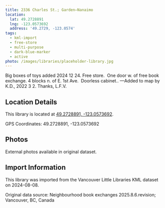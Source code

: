 ```yaml
---
title: 2336 Charles St.; Garden—Nanaimo
location:
  lat: 49.2728891
  lng: -123.0573692
  address: '49.2729, -123.0574'
tags:
  - kml-import
  - free-store
  - multi-purpose
  - dark-blue-marker
  - active
photo: /images/libraries/placeholder-library.jpg
---
```

Big boxes of toys added 2024 12 24.
Free store.  One door w. of free book exchange.
4 blocks n. of E. 1st Ave.  Doorless cabinet..
—Added to map by K.D., 2022 3 2. Thanks, L.F.V.

## Location Details

This library is located at [49.2728891, -123.0573692](https://www.google.com/maps?q=49.2728891,-123.0573692).

GPS Coordinates: 49.2728891, -123.0573692

## Photos

External photos available in original dataset.

## Import Information

This library was imported from the Vancouver Little Libraries KML dataset on 2024-08-08.

Original data source: Neighbourhood book exchanges 2025.8.6.revision; Vancouver, BC, Canada
